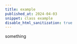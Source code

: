 ```yaml
---
title: example
published_at: 2024-04-03
snippet: class example
disable_html_sanitization: true
---
```



something